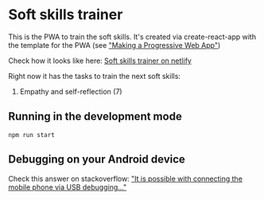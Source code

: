 # Soft skills trainer

This is the PWA to train the soft skills. It's created via create-react-app with the template for the PWA (see ["Making a Progressive Web App"](https://create-react-app.dev/docs/making-a-progressive-web-app/))

Check how it looks like here: [Soft skills trainer on netlify](https://soft-skills-trainer.netlify.app/)

Right now it has the tasks to train the next soft skills:
1. Empathy and self-reflection (7)

## Running in the development mode
```console
npm run start
```

## Debugging on your Android device
Check this answer on stackoverflow: ["It is possible with connecting the mobile phone via USB debugging..."](https://stackoverflow.com/a/78177124/13891817)
